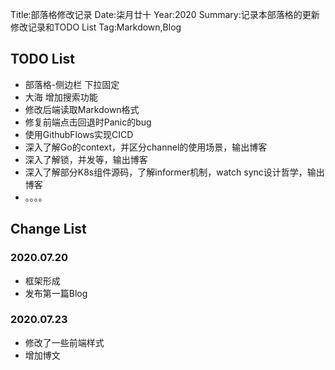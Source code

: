 Title:部落格修改记录
Date:柒月廿十
Year:2020
Summary:记录本部落格的更新修改记录和TODO List
Tag:Markdown,Blog


## TODO List

- 部落格-侧边栏 下拉固定
- 大海 增加搜索功能
- 修改后端读取Markdown格式
- 修复前端点击回退时Panic的bug
- 使用GithubFlows实现CICD
- 深入了解Go的context，并区分channel的使用场景，输出博客
- 深入了解锁，并发等，输出博客
- 深入了解部分K8s组件源码，了解informer机制，watch sync设计哲学，输出博客
- 。。。。

## Change List

### 2020.07.20

- 框架形成
- 发布第一篇Blog

### 2020.07.23

- 修改了一些前端样式
- 增加博文

